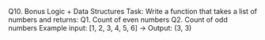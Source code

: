 Q10. Bonus Logic + Data Structures
Task: Write a function that takes a list of numbers and returns:
Q1. Count of even numbers
Q2. Count of odd numbers
Example input: [1, 2, 3, 4, 5, 6] → Output: (3, 3)
